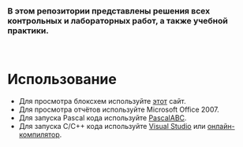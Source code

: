 ### В этом репозитории представлены решения всех контрольных и лабораторных работ, а также учебной практики.

<Br>

# Использование
- Для просмотра блоксхем используйте [этот](https://programforyou.ru/block-diagram-redactor) сайт.
- Для просмотра отчётов используйте Microsoft Office 2007.
- Для запуска Pascal кода используйте [PascalABC](https://pascalabc.net/).
- Для запуска C/C++ кода используйте [Visual Studio](https://visualstudio.microsoft.com/) или [онлайн-компилятор](https://www.onlinegdb.com/online_c++_compiler).